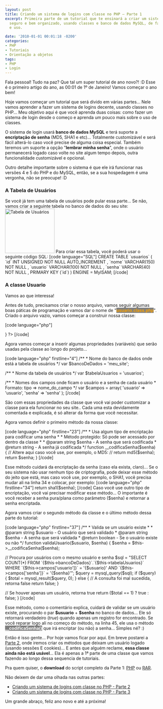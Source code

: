 ```yaml
---
layout: post
title: Criando um sistema de logins com classe no PHP – Parte 1
excerpt: Primeira parte de um tutorial que te ensinará a criar um sistema de logins
  seguro e bem organizado, usando classes e banco de dados MySQL, de fácil configuração
  e uso.

date: '2010-01-01 00:01:18 -0200'
categories:
- PHP
- Tutoriais
- Orientação a objetos
tags:
- PHP
- Login
---
```

<p>Fala pessoal! Tudo na paz? Que tal um super tutorial de ano novo?! :D Esse é o primeiro artigo do ano, as 00:01 de 1º de Janeiro! Vamos começar o ano bem!</p>
<p>Hoje vamos começar um tutorial que será divido em várias partes... Nele vamos aprender a fazer um sistema de logins decente, usando classes no PHP... Meu objetivo aqui é que você aprenda duas coisas: como fazer um sistema de login desde o começo e aprenda um pouco mais sobre o uso de classes.</p>
<p>O sistema de login usará <strong>banco de dados MySQL</strong> e terá suporte a <strong>encriptação de senha</strong> (MD5, SHA1 e etc)... Totalmente customizável e será fácil alterá-lo caso você precise de alguma coisa especial. Também teremos um suporte a opção "<strong>lembrar minha senha</strong>", onde o usuário permanecerá logado caso volte no site algum tempo depois, outra funcionalidade customizável e opcional.</p>
<p>Outro detalhe importante sobre o sistema é que ele irá funcionar nas versões 4 e 5 do PHP e do MySQL, então, se a sua hospedagem é uma vergonha, não se preocupe! :D</p>
<h3>A Tabela de Usuários</h3>
<p>Se você já tem uma tabela de usuários pode pular essa parte... Se não, vamos criar a seguinte tabela no banco de dados do seu site:
<img src="http://blog.thiagobelem.net/arquivos/2009/12/tabela_usuarios.jpg" alt="Tabela de Usuários" title="Tabela de Usuários" width="163" height="146" class="size-full wp-image-664" />
Para criar essa tabela, você poderá usar o seguinte código SQL:
[code language="SQL"]
CREATE TABLE `usuarios` (
  `id` INT UNSIGNED NOT NULL AUTO_INCREMENT ,
  `nome` VARCHAR(150) NOT NULL ,
  `usuario` VARCHAR(100) NOT NULL ,
  `senha` VARCHAR(40) NOT NULL ,
  PRIMARY KEY (`id`) )
ENGINE = MyISAM;
[/code]</p>
<p>
<h3>A classe Usuario</h3>
<p>Vamos ao que interessa!</p>
<p>Antes de tudo, precisamos criar o nosso arquivo, vamos seguir algumas boas páticas de programação e vamos dar o nome de "<strong style="background: gray; color: orange">usuario.class.php</strong>". Criado o arquivo vazio, vamos começar a construir nossa classe:</p>
<p>[code language="php"]
<?php
class Usuario {</p>
<p>}
?>
[/code]</p>
<p>Agora vamos começar a inserir algumas propriedades (variáveis) que serão usadas pela classe ao longo do projeto...</p>
<p>[code language="php" firstline="4"]
	/**
	 * Nome do banco de dados onde está a tabela de usuários
	 */
	var $bancoDeDados = 'meu_site';</p>
<p>	/**
	 * Nome da tabela de usuários
	 */
	var $tabelaUsuarios = 'usuarios';</p>
<p>	/**
	 * Nomes dos campos onde ficam o usuário e a senha de cada usuário
	 * Formato: tipo => nome_do_campo
	 */
	var $campos = array(
		'usuario' => 'usuario',
		'senha' => 'senha'
	);
[/code]</p>
<p>São com essas propriedades da classe que você vai poder customizar a classe para ela funcionar no seu site.. Cada uma esta devidamente comentada e explicada, é só alterar da forma que você necessitar.</p>
<p>Agora vamos definir o primeiro método da nossa classe:</p>
<p>[code language="php" firstline="23"]
	/**
	 * Usa algum tipo de encriptação para codificar uma senha
	 *
	 * Método protegido: Só pode ser acessado por dentro da classe
	 *
	 * @param string $senha - A senha que será codificada
	 * @return string - A senha já codificada
	 */
	function __codificaSenha($senha) {
		// Altere aqui caso você use, por exemplo, o MD5:
		// return md5($senha);
		return $senha;
	}
[/code]</p>
<p>Esse método cuidará da encriptação da senha (caso ela exista, claro)... Se o seu sistema não usar nenhum tipo de criptografia, pode deixar esse método do jeito que está, mas caso você use, por exemplo, o SHA1, você precisa mudar ali na linha 34 e colocar, por exemplo:
[code language="php" firstline="34"]
return sha1($senha);
[/code]
Caso você use outro tipo de encriptação, você vai precisar modificar esse método... O importante é você receber a senha pura/plana como parâmetro ($senha) e retornar a senha encriptada.</p>
<p>Agora vamos criar o segundo método da classe e o último método dessa parte do tutorial:</p>
<p>[code language="php" firstline="37"]
	/**
	 * Valida se um usuário existe
	 *
	 * @param string $usuario - O usuário que será validado
	 * @param string $senha - A senha que será validada
	 * @return boolean - Se o usuário existe ou não
	 */
	function validaUsuario($usuario, $senha) {
		$senha = $this->__codificaSenha($senha);</p>
<p>		// Procura por usuários com o mesmo usuário e senha
		$sql = "SELECT COUNT(*)
				FROM `{$this->bancoDeDados}`.`{$this->tabelaUsuarios}`
				WHERE
					`{$this->campos['usuario']}` = '{$usuario}'
					AND
					`{$this->campos['senha']}` = '{$senha}'";
		$query = mysql_query($sql);
		if ($query) {
			$total = mysql_result($query, 0);
		} else {
			// A consulta foi mal sucedida, retorna false
			return false;
		}</p>
<p>		// Se houver apenas um usuário, retorna true
		return ($total == 1) ? true : false;
	}
[/code]</p>
<p>Esse método, como o comentário explica, cuidará de validar se um usuário existe, procurando o par <strong>$usuario</strong> + <strong>$senha</strong> no banco de dados... Ele só retornará verdadeiro (<em>true</em>) quando apenas um registro for encontrado.
Se você reparar logo ali no começo do método, na linha 45, ele usa o método <strong style="background: gray; color: #FFF">__codificaSenha()</strong> que irá encriptar (ou não) a senha... Simples né? :)</p>
<p>Então é isso gente... Por hoje vamos ficar por aqui. Em breve postarei a <a href="/criando-um-sistema-de-logins-com-classe-no-php-parte-2" title="Parte 2" target="_blank">Parte 2</a>, onde iremos criar os métodos que deixam um usuário logado (usando sessões E cookies)... E antes que alguém reclame, <strong>essa classe ainda não está usável</strong>... Ela é apenas a 1ª parte de uma classe que vamos fazendo ao longo dessa sequencia de tutoriais.</p>
<p>Pra quem quiser, o <strong>download</strong> do script completo da Parte 1: <a href="/arquivos/2010/01/usuarios.class.parte1.phps" title="usuarios.class.parte1.phps (Parte 1)" target="_blank">PHP</a> ou <a href="/arquivos/2010/01/usuarios.class.parte1.rar" title=usuarios.class.parte1.rar (Parte 1)" target="_blank">RAR</a>.</p>
<p>Não deixem de dar uma olhada nas outras partes:</p>
<ul>
<li><a href="/criando-um-sistema-de-logins-com-classe-no-php-parte-2" title="Criando um sistema de logins com classe no PHP - Parte 2" target="_blank">Criando um sistema de logins com classe no PHP - Parte 2</a></li>
<li><a href="/criando-um-sistema-de-logins-com-classe-no-php-parte-3" title="Criando um sistema de logins com classe no PHP - Parte 3" target="_blank">Criando um sistema de logins com classe no PHP - Parte 3</a></li>
</ul>
<p>Um grande abraço, feliz ano novo e até a próxima!</p>

